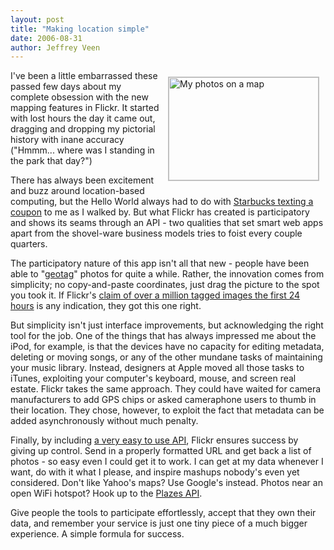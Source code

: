 ```yaml
---
layout: post
title: "Making location simple"
date: 2006-08-31
author: Jeffrey Veen
---
```

<a href="http://www.flickr.com/map/?&user_id=35034345637@N01&fLat=37.794533&fLon=-122.400226&zl=5&min_upload_date=946713600&min_taken_date=1970-01-01%2000:00:00"><img src="http://static.flickr.com/94/230213593_d6d7a2ba74_m.jpg" width="240" height="165" alt="My photos on a map"  style="float: right; margin: 10px; border: 1px solid silver;"/></a>

I've been a little embarrassed these passed few days about my complete obsession with the new mapping features in Flickr. It started with lost hours the day it came out, dragging and dropping my pictorial history with inane accuracy ("Hmmm... where was I standing in the park that day?")

There has always been excitement and buzz around location-based computing, but the Hello World always had to do with <a href="http://findarticles.com/p/articles/mi_m0HWW/is_14_4/ai_73746996">Starbucks texting a coupon</a> to me as I walked by. But what Flickr has created is participatory and shows its seams through an API - two qualities that set smart web apps apart from the shovel-ware business models tries to foist every couple quarters.

The participatory nature of this app isn't all that new - people have been able to "<a href="http://tailwind.wordpress.com/2006/07/30/geotagging-pictures/">geotag</a>" photos for quite a while. Rather, the innovation comes from simplicity; no copy-and-paste coordinates, just drag the picture to the spot you took it. If Flickr's <a href="http://feeds.feedburner.com/~r/Flickrblog/~3/17553027/geotagging_one_.html">claim of over a million tagged images the first 24 hours</a> is any indication, they got this one right.

But simplicity isn't just interface improvements, but acknowledging the right tool for the job. One of the things that has always impressed me about the iPod, for example, is that the devices have no capacity for editing metadata, deleting or moving songs, or any of the other mundane tasks of maintaining your music library. Instead, designers at Apple moved all those tasks to iTunes, exploiting your computer's keyboard, mouse, and screen real estate. Flickr takes the same approach. They could have waited for camera manufacturers to add GPS chips or asked cameraphone users to thumb in their location. They chose, however, to exploit the fact that metadata can be added asynchronously without much penalty.

Finally, by including <a href="http://groups.yahoo.com/group/yws-flickr/message/2161">a very easy to use API</a>, Flickr ensures success by giving up control. Send in a properly formatted URL and get back a list of photos - so easy even I could get it to work. I can get at my data whenever I want, do with it what I please, and inspire mashups nobody's even yet considered. Don't like Yahoo's maps? Use Google's instead. Photos near an open WiFi hotspot? Hook up to the <a href="http://www.codeplaze.com/api/whereami/">Plazes API</a>.

Give people the tools to participate effortlessly, accept that they own their data, and remember your service is just one tiny piece of a much bigger experience. A simple formula for success.
